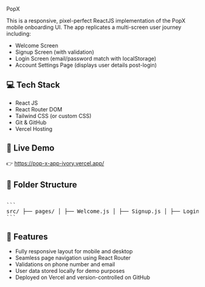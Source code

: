 PopX

This is a responsive, pixel-perfect ReactJS implementation of the PopX mobile onboarding UI. The app replicates a multi-screen user journey including:
- Welcome Screen
- Signup Screen (with validation)
- Login Screen (email/password match with localStorage)
- Account Settings Page (displays user details post-login)

## 💻 Tech Stack
- React JS
- React Router DOM
- Tailwind CSS (or custom CSS)
- Git & GitHub
- Vercel Hosting

## 🚀 Live Demo

👉 https://pop-x-app-ivory.vercel.app/

## 📁 Folder Structure
<pre> 
``` 
src/ ├── pages/ │ ├── Welcome.js │ ├── Signup.js │ ├── Login.js │ └── Account.js ├── App.js ├── index.js └── App.css 
``` 
</pre>

## 📝 Features

- Fully responsive layout for mobile and desktop
- Seamless page navigation using React Router
- Validations on phone number and email
- User data stored locally for demo purposes
- Deployed on Vercel and version-controlled on GitHub


